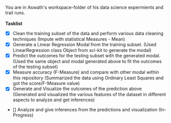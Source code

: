 You are in Aswath's workspace-folder of his data science expermients and trail runs.
<br>
<br>
<b>Tasklist</b>
- [x] Clean the training subset of the data and perform various data cleaning techniques (Impute with statistical Measures - Mean)
- [x] Generate a Linear Regression Modal from the training subset. (Used LinearRegression class Object from sci-kit to generate the modal)  
- [x] Predict the outcomes for the testing subset with the generated modal. (Used the same object and modal generated above to fit the outcomes of the testing subset)
- [x] Measure accuracy (F-Measure) and compare with other modal within this repository (Summarized the data using Ordinary Least Squares and got the score/F-Measure value)
- [x] Generate and Visualize the outcomes of the prediction above (Generated and visualized the various features of the dataset in different aspects to analyze and get inferences)
- [] Analyze and give inferences from the predictions and visualization (In-Progress) 
